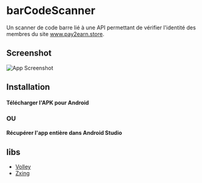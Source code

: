 # barCodeScanner

Un scanner de code barre lié à une API permettant de vérifier l'identité des membres du site www.pay2earn.store.



## Screenshot

![App Screenshot](https://i.imgur.com/tMArPBD.png)



## Installation


#### Télécharger l'APK pour Android


### OU

#### Récupérer l'app entière dans Android Studio



## libs

 - [Volley](https://google.github.io/volley/)
 - [Zxing](https://github.com/journeyapps/zxing-android-embedded)
